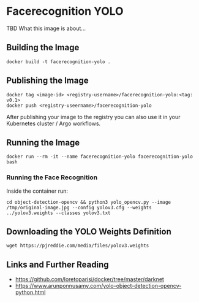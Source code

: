 # Facerecognition YOLO

TBD What this image is about...

## Building the Image

    docker build -t facerecognition-yolo .

## Publishing the Image

    docker tag <image-id> <registry-username>/facerecognition-yolo:<tag: v0.1>
    docker push <registry-useername>/facerecognition-yolo

After publishing your image to the registry you can also use it in your Kubernetes cluster / Argo workflows.

## Running the Image

    docker run --rm -it --name facerecognition-yolo facerecognition-yolo bash

### Running the Face Recognition

Inside the container run:

    cd object-detection-opencv && python3 yolo_opencv.py --image /tmp/original-image.jpg --config yolov3.cfg --weights ../yolov3.weights --classes yolov3.txt 

## Downloading the YOLO Weights Definition

    wget https://pjreddie.com/media/files/yolov3.weights

## Links and Further Reading

* https://github.com/loretoparisi/docker/tree/master/darknet
* https://www.arunponnusamy.com/yolo-object-detection-opencv-python.html
